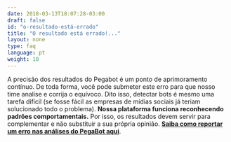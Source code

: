 ```yaml
---
date: 2018-03-13T18:07:28-03:00
draft: false
id: "o-resultado-está-errado"
title: "O resultado está errado!..."
layout: none
type: faq
language: pt
weight: 10
---
```

A precisão dos resultados do Pegabot é um ponto de aprimoramento contínuo. De toda forma, você pode submeter este erro para que nosso time analise e corrija o equívoco. Dito isso, detectar bots é mesmo uma tarefa difícil (se fosse fácil as empresas de mídias sociais já teriam solucionado todo o problema). **Nossa plataforma funciona reconhecendo padrões comportamentais.** Por isso, os resultados devem servir para complementar e não substituir a sua própria opinião. [**Saiba como reportar um erro nas análises do PegaBot aqui**](/collaborate).

